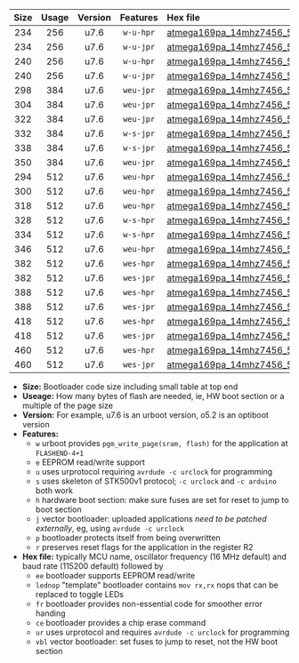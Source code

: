 |Size|Usage|Version|Features|Hex file|
|:-:|:-:|:-:|:-:|:--|
|234|256|u7.6|`w-u-hpr`|[atmega169pa_14mhz7456_57600bps_ur.hex](https://raw.githubusercontent.com/stefanrueger/urboot/main/atmega169pa_14mhz7456_57600bps_ur.hex)|
|234|256|u7.6|`w-u-jpr`|[atmega169pa_14mhz7456_57600bps_ur_vbl.hex](https://raw.githubusercontent.com/stefanrueger/urboot/main/atmega169pa_14mhz7456_57600bps_ur_vbl.hex)|
|240|256|u7.6|`w-u-hpr`|[atmega169pa_14mhz7456_57600bps_lednop_ur.hex](https://raw.githubusercontent.com/stefanrueger/urboot/main/atmega169pa_14mhz7456_57600bps_lednop_ur.hex)|
|240|256|u7.6|`w-u-jpr`|[atmega169pa_14mhz7456_57600bps_lednop_ur_vbl.hex](https://raw.githubusercontent.com/stefanrueger/urboot/main/atmega169pa_14mhz7456_57600bps_lednop_ur_vbl.hex)|
|298|384|u7.6|`weu-jpr`|[atmega169pa_14mhz7456_57600bps_ee_ur_vbl.hex](https://raw.githubusercontent.com/stefanrueger/urboot/main/atmega169pa_14mhz7456_57600bps_ee_ur_vbl.hex)|
|304|384|u7.6|`weu-jpr`|[atmega169pa_14mhz7456_57600bps_ee_lednop_ur_vbl.hex](https://raw.githubusercontent.com/stefanrueger/urboot/main/atmega169pa_14mhz7456_57600bps_ee_lednop_ur_vbl.hex)|
|322|384|u7.6|`weu-jpr`|[atmega169pa_14mhz7456_57600bps_ee_lednop_fr_ur_vbl.hex](https://raw.githubusercontent.com/stefanrueger/urboot/main/atmega169pa_14mhz7456_57600bps_ee_lednop_fr_ur_vbl.hex)|
|332|384|u7.6|`w-s-jpr`|[atmega169pa_14mhz7456_57600bps_vbl.hex](https://raw.githubusercontent.com/stefanrueger/urboot/main/atmega169pa_14mhz7456_57600bps_vbl.hex)|
|338|384|u7.6|`w-s-jpr`|[atmega169pa_14mhz7456_57600bps_lednop_vbl.hex](https://raw.githubusercontent.com/stefanrueger/urboot/main/atmega169pa_14mhz7456_57600bps_lednop_vbl.hex)|
|350|384|u7.6|`weu-jpr`|[atmega169pa_14mhz7456_57600bps_ee_lednop_fr_ce_ur_vbl.hex](https://raw.githubusercontent.com/stefanrueger/urboot/main/atmega169pa_14mhz7456_57600bps_ee_lednop_fr_ce_ur_vbl.hex)|
|294|512|u7.6|`weu-hpr`|[atmega169pa_14mhz7456_57600bps_ee_ur.hex](https://raw.githubusercontent.com/stefanrueger/urboot/main/atmega169pa_14mhz7456_57600bps_ee_ur.hex)|
|300|512|u7.6|`weu-hpr`|[atmega169pa_14mhz7456_57600bps_ee_lednop_ur.hex](https://raw.githubusercontent.com/stefanrueger/urboot/main/atmega169pa_14mhz7456_57600bps_ee_lednop_ur.hex)|
|318|512|u7.6|`weu-hpr`|[atmega169pa_14mhz7456_57600bps_ee_lednop_fr_ur.hex](https://raw.githubusercontent.com/stefanrueger/urboot/main/atmega169pa_14mhz7456_57600bps_ee_lednop_fr_ur.hex)|
|328|512|u7.6|`w-s-hpr`|[atmega169pa_14mhz7456_57600bps.hex](https://raw.githubusercontent.com/stefanrueger/urboot/main/atmega169pa_14mhz7456_57600bps.hex)|
|334|512|u7.6|`w-s-hpr`|[atmega169pa_14mhz7456_57600bps_lednop.hex](https://raw.githubusercontent.com/stefanrueger/urboot/main/atmega169pa_14mhz7456_57600bps_lednop.hex)|
|346|512|u7.6|`weu-hpr`|[atmega169pa_14mhz7456_57600bps_ee_lednop_fr_ce_ur.hex](https://raw.githubusercontent.com/stefanrueger/urboot/main/atmega169pa_14mhz7456_57600bps_ee_lednop_fr_ce_ur.hex)|
|382|512|u7.6|`wes-hpr`|[atmega169pa_14mhz7456_57600bps_ee.hex](https://raw.githubusercontent.com/stefanrueger/urboot/main/atmega169pa_14mhz7456_57600bps_ee.hex)|
|382|512|u7.6|`wes-jpr`|[atmega169pa_14mhz7456_57600bps_ee_vbl.hex](https://raw.githubusercontent.com/stefanrueger/urboot/main/atmega169pa_14mhz7456_57600bps_ee_vbl.hex)|
|388|512|u7.6|`wes-hpr`|[atmega169pa_14mhz7456_57600bps_ee_lednop.hex](https://raw.githubusercontent.com/stefanrueger/urboot/main/atmega169pa_14mhz7456_57600bps_ee_lednop.hex)|
|388|512|u7.6|`wes-jpr`|[atmega169pa_14mhz7456_57600bps_ee_lednop_vbl.hex](https://raw.githubusercontent.com/stefanrueger/urboot/main/atmega169pa_14mhz7456_57600bps_ee_lednop_vbl.hex)|
|418|512|u7.6|`wes-hpr`|[atmega169pa_14mhz7456_57600bps_ee_lednop_fr.hex](https://raw.githubusercontent.com/stefanrueger/urboot/main/atmega169pa_14mhz7456_57600bps_ee_lednop_fr.hex)|
|418|512|u7.6|`wes-jpr`|[atmega169pa_14mhz7456_57600bps_ee_lednop_fr_vbl.hex](https://raw.githubusercontent.com/stefanrueger/urboot/main/atmega169pa_14mhz7456_57600bps_ee_lednop_fr_vbl.hex)|
|460|512|u7.6|`wes-hpr`|[atmega169pa_14mhz7456_57600bps_ee_lednop_fr_ce.hex](https://raw.githubusercontent.com/stefanrueger/urboot/main/atmega169pa_14mhz7456_57600bps_ee_lednop_fr_ce.hex)|
|460|512|u7.6|`wes-jpr`|[atmega169pa_14mhz7456_57600bps_ee_lednop_fr_ce_vbl.hex](https://raw.githubusercontent.com/stefanrueger/urboot/main/atmega169pa_14mhz7456_57600bps_ee_lednop_fr_ce_vbl.hex)|

- **Size:** Bootloader code size including small table at top end
- **Useage:** How many bytes of flash are needed, ie, HW boot section or a multiple of the page size
- **Version:** For example, u7.6 is an urboot version, o5.2 is an optiboot version
- **Features:**
  + `w` urboot provides `pgm_write_page(sram, flash)` for the application at `FLASHEND-4+1`
  + `e` EEPROM read/write support
  + `u` uses urprotocol requiring `avrdude -c urclock` for programming
  + `s` uses skeleton of STK500v1 protocol; `-c urclock` and `-c arduino` both work
  + `h` hardware boot section: make sure fuses are set for reset to jump to boot section
  + `j` vector bootloader: uploaded applications *need to be patched externally*, eg, using `avrdude -c urclock`
  + `p` bootloader protects itself from being overwritten
  + `r` preserves reset flags for the application in the register R2
- **Hex file:** typically MCU name, oscillator frequency (16 MHz default) and baud rate (115200 default) followed by
  + `ee` bootloader supports EEPROM read/write
  + `lednop` "template" bootloader contains `mov rx,rx` nops that can be replaced to toggle LEDs
  + `fr` bootloader provides non-essential code for smoother error handing
  + `ce` bootloader provides a chip erase command
  + `ur` uses urprotocol and requires `avrdude -c urclock` for programming
  + `vbl` vector bootloader: set fuses to jump to reset, not the HW boot section
